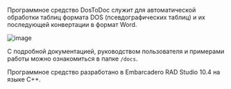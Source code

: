 Программное средство DosToDoc служит для автоматической обработки таблиц формата DOS (псевдографических таблиц) и их последующей конвертации в формат Word.

![image](https://github.com/user-attachments/assets/55c013d6-4f21-4244-a32b-464b008771f1)

С подробной документацией, руководством пользователя и примерами работы можно ознакомиться в папке `/docs`.

Программное средство разработано в Embarcadero RAD Studio 10.4 на языке C++.
